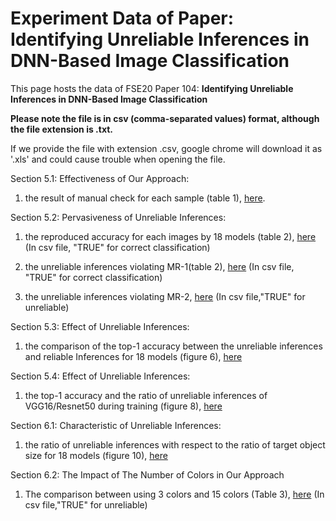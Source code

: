 # Experiment Data of Paper: Identifying Unreliable Inferences in DNN-Based Image Classification

This page hosts the data of FSE20 Paper 104:  **Identifying Unreliable Inferences in DNN-Based Image Classification**



**Please note the file is in csv (comma-separated values) format, although the file extension is .txt.** 

If we provide the file with extension .csv, google chrome will download it as '.xls' and could cause trouble when opening the file. 




Section 5.1: Effectiveness of Our Approach:

1. the result of manual check for each sample (table 1),  [here](csv_file/1_manual_check_result.txt).




Section 5.2: Pervasiveness of Unreliable Inferences: 

1. the reproduced accuracy for each images by 18 models (table 2), [here](csv_file/2.1_model_actual_accuracy_each_image.txt) (In csv file, "TRUE" for correct classification)

2. the unreliable inferences violating MR-1(table 2), [here](csv_file/2.2_model_actual_MR1_each_image.txt) (In csv file, "TRUE" for correct classification)
3. the unreliable inferences violating MR-2, [here](csv_file/2.3_model_actual_MR2_each_image.txt) (In csv file,"TRUE" for unreliable)



Section 5.3: Effect of Unreliable Inferences: 

1. the comparison of the top-1 accuracy between the unreliable inferences and reliable Inferences for 18 models (figure 6), [here](csv_file/3_effect.txt)




Section 5.4: Effect of Unreliable Inferences: 

1. the top-1 accuracy and the ratio of unreliable inferences of VGG16/Resnet50 during training (figure 8), [here](csv_file/4_trained_model_results.txt)



Section 6.1: Characteristic of Unreliable Inferences:

1. the ratio of unreliable inferences with respect to the ratio of target object size for 18 models (figure 10),  [here](csv_file/5_obj_size.txt)



Section 6.2: The Impact of The Number of Colors in Our Approach

1. The comparison between using 3 colors and 15 colors (Table 3), [here](csv_file/6_number_of_colors.txt) (In csv file,"TRUE" for unreliable)


